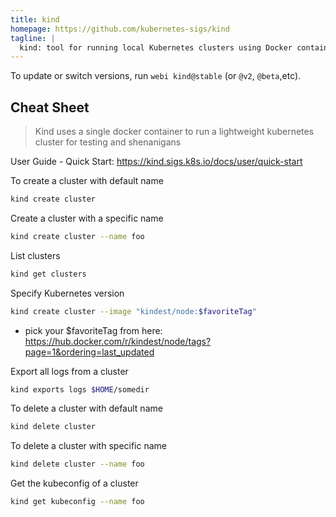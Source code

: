 ```yaml
---
title: kind
homepage: https://github.com/kubernetes-sigs/kind
tagline: |
  kind: tool for running local Kubernetes clusters using Docker container "nodes".
---
```


To update or switch versions, run `webi kind@stable` (or `@v2`, `@beta`,etc).

## Cheat Sheet

> Kind uses a single docker container to run a lightweight kubernetes cluster
> for testing and shenanigans

User Guide - Quick Start: https://kind.sigs.k8s.io/docs/user/quick-start

To create a cluster with default name

```sh
kind create cluster
```

Create a cluster with a specific name

```sh
kind create cluster --name foo
```

List clusters

```sh
kind get clusters
```

Specify Kubernetes version

```sh
kind create cluster --image "kindest/node:$favoriteTag"
```

- pick your \$favoriteTag from here:
  https://hub.docker.com/r/kindest/node/tags?page=1&ordering=last_updated

Export all logs from a cluster

```sh
kind exports logs $HOME/somedir
```

To delete a cluster with default name

```sh
kind delete cluster
```

To delete a cluster with specific name

```sh
kind delete cluster --name foo
```

Get the kubeconfig of a cluster

```sh
kind get kubeconfig --name foo
```
